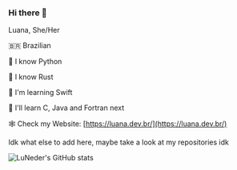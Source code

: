 ### Hi there 👋

Luana, She/Her

🇧🇷 Brazilian

🐍 I know Python

🔩 I know Rust

🦩 I'm learning Swift

👀 I'll learn C, Java and Fortran next
<!--
👨‍🏫 [I have a game in which the main character is my Physics teacher (LuNeder/Cajuru)](https://bit.ly/DiegVet)


🔓 Add my iOS Jailbreak repo: [https://luneder.github.io/repo](https://luneder.github.io/repo)
-->

🕸 Check my Website: [https://luana.dev.br/](https://luana.dev.br/)

Idk what else to add here, maybe take a look at my repositories idk

<!--
**LuNeder/LuNeder** is a ✨ _special_ ✨ repository because its `README.md` (this file) appears on your GitHub profile.

Here are some ideas to get you started:

- 🔭 I’m currently working on ...
- 🌱 I’m currently learning: python, rust
- 👯 I’m looking to collaborate on ...
- 🤔 I’m looking for help with ...
- 💬 Ask me about: whatever you want, but I probably won't know the answer 
- 📫 How to reach me: ...
- 😄 Pronouns: she/her
- ⚡ Fun fact: ...
-->

![LuNeder's GitHub stats](https://github-readme-stats.vercel.app/api?username=LuNeder&bg_color=30,e96443,904e95&title_color=fff&text_color=fff&include_all_commits=true&show_icons=true)
